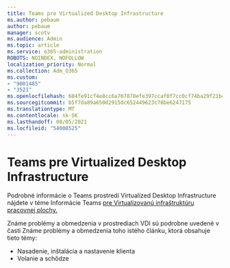```yaml
---
title: Teams pre Virtualized Desktop Infrastructure
ms.author: pebaum
author: pebaum
manager: scotv
ms.audience: Admin
ms.topic: article
ms.service: o365-administration
ROBOTS: NOINDEX, NOFOLLOW
localization_priority: Normal
ms.collection: Adm_O365
ms.custom:
- "9001485"
- "3521"
ms.openlocfilehash: 684fe91cf4e8cc6a767878efe397ccaf0f7cc0cf74ba29f21b40d77c18a028f7
ms.sourcegitcommit: b5f7da89a650d2915dc652449623c78be6247175
ms.translationtype: MT
ms.contentlocale: sk-SK
ms.lasthandoff: 08/05/2021
ms.locfileid: "54008525"
---
```

# <a name="teams-for-virtualized-desktop-infrastructure"></a>Teams pre Virtualized Desktop Infrastructure

Podrobné informácie o Teams prostredí Virtualized Desktop Infrastructure nájdete v téme Informácie Teams [pre Virtualizovanú infraštruktúru pracovnej plochy.](https://docs.microsoft.com/microsoftteams/teams-for-vdi)

Známe problémy a obmedzenia v prostrediach VDI sú podrobne uvedené v časti Známe problémy a obmedzenia toho istého článku, ktorá obsahuje tieto témy: [](https://docs.microsoft.com/microsoftteams/teams-for-vdi#known-issues-and-limitations)
 - Nasadenie, inštalácia a nastavenie klienta
 - Volanie a schôdze